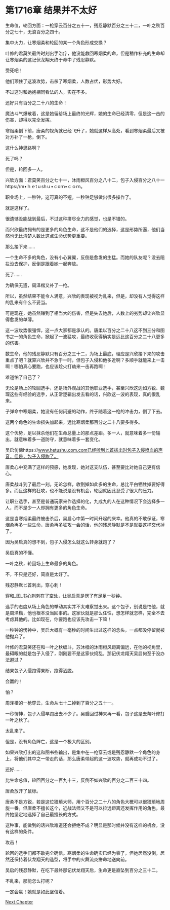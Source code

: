 # 第1716章 结果并不太好

生命值，轮回方面：一枪穿云百分之五十一，残忍静默百分之三十二，一叶之秋百分之七十，无浪百分之四十。

集中火力，让寒烟柔和轮回的某一个角色形成交换？

叶修的君莫笑最终时刻出手治疗，他没能救回寒烟柔的命，但是稍作补充的生命却让寒烟柔的这记伏龙翔天终于命中了残忍静默。

受死吧！

他们顶住了这波攻势，击杀了寒烟柔，人数占优，形势大好。

不过这时和她抱相同看法的人，实在不多。

还好只有百分之二十八的生命！

魔法斗气爆散着，这是她留给场上最终的光辉，她的生命已经清零，但是这一击的伤害，却得以完全发挥。

寒烟柔倒下前，唐柔的视角就已经飞升了，她就这样从高处，看到寒烟柔最后又被对方补了一枪，倒下。

这什么神思路啊？

死了吗？

但是，轮回多一人。

兴欣方面：君莫笑百分之七十一，沐雨橙风百分之八十二，包子入侵百分之八十一https://m•ｈｅtｕshｕ•ｃoｍ•ｃｏｍ。

职业场上，一秒钟，这可真的不短。一秒钟足够做出很多操作了。

就是这样了。

很遗憾没能战到最后，不过这种拼尽全力的感觉，也是不错的。

而兴欣最终拥有的是更多的角色生命，这不是他们的选择，这是形势所逼，他们当然也无比清楚人数比这点生命优势更重要。

那么接下来……

一个生命不多的角色，没有小心翼翼，反倒是愈发的生猛。而她的队友呢？没去阻拦没去保护，反倒是跟着她一起奔放。

死了……

为确保无遗，周泽楷又补了一枪。

所以，虽然结果不能令人满意，兴欣的表现被视为乱来，但是，却没有人觉得这样的乱来有什么不妥当。

可是现在，她虽然赚到了相当大的伤害，但是失去她后，人数上的劣势却让兴欣显得愈发的单薄。

这一波攻势很强悍，这一点大家都是承认的。唐柔以百分之二十八这不到三分和图书之一的角色生命，掀起了一波猛攻，最终收获得确实是远比这百分之二十八更多的伤害。

数生命，他的残忍静默只有百分之三十二，为场上最底，理应是兴欣接下来的攻击重点了吧？就算兴欣并不急于一时，但包子入侵和他多近啊？多顺手就能来上一击啊！哪怕真心要跑，也应该趁火打劫来一击再跑啊！

难道怕了自己了？

无论是场上的轮回选手，还是场外观战的其他职业选手，甚至兴欣这边如方锐、魏琛这些有经验的选手，从正常逻辑出发去看的话，兴欣这一波的表现，真的很乱来。

子弹命中寒烟柔，她没有任何闪避的动作，终于随着这一枪的冲击力，倒了下去。

这两个角色的生命损失加起来，远比寒烟柔那百分之二十八要多得多。

这个优势，足以抹杀他们在生命总量上的那点差距。多一人，就意味着多一份输出，就意味着多一道防守，就意味着多一套变化。

吴启仿佛https://www.hetushu.com.com已经听到匕首拔出时包子入侵喷血的声音，但是，包子入侵跑了。

唐柔心中充满了这样的预感，她发现，她对这支队伍，甚至要比对她自己更有信心。

唐柔战斗到了最后一刻。无论怎样，收割掉如此多的生命，总比平白牺牲掉要好得多。而且这样的狂攻，也不能说是没有机会，轮回就因此忍受了很大的压力。

让职业选手，甚至是普通玩家来作选择的化，九成九的人在这种情况下会选择多一人，而不是少一人却拥有更多的角色生命。

这是当寒烟柔最终被击杀后，吴启心中第一时间升起的庆幸。他真的不敢保证，寒烟柔再多一些生命，唐柔再多狂攻一会的话，他的残忍静默是不是就要这样交代掉了。

因为吴启真的想不到，包子入侵怎么就这么转身就跑了？

吴启真的不懂。

一叶之秋，轮回场上生命最多的角色。

不，不只是还好，简直是太好了。

残忍静默匕首刺出，穿心刺！

穿和_图_书心刺刺在了空处，让吴启真是愣了有足足一秒钟。

选手的态度从场上角色的举动其实并不太难察觉出来。这个包子，别说是怕他，就是周泽楷，他也根本没当回事的。这家伙就是那么任性，想怎样就怎样，完全不去考虑其他的。比如现在，你要跑也应该先攻击一下嘛！

一秒钟的愣神中，吴启大概有一毫秒的时间生出过这样的念头，一点都没停留就被他抛弃了。

叶修的君莫笑还在和一叶之秋缠斗，苏沐橙的沐雨橙风距离偏远，在他的视角里，最碍眼的就是包子入侵了，刚刚要不是这家伙捣乱，那记伏龙翔天吴启何至于没办法避过？

结果包子入侵跑得果断，跑得洒脱。

会赢的！

怕？

周泽楷的一枪穿云，生命从七十二掉到了百分之五十一。

一秒愣神，包子入侵早跑出去不少了。吴启回过神来再一看，包子这是去帮叶修打一叶之秋了。

太乱来了。

但是，没有角色阵亡，这是一个极大的区别。

如果兴欣打出的这和图书些输出，是集中在一枪穿云或是残忍静默一个角色的身上，将他们其中之一带走的话，那么唐柔带起的这一波攻势，就再成功不过了。

还好……

比生命总值，轮回百分之一百九十三，反倒不如兴欣的百分之二百三十四。

唐柔放开了鼠标。

唐柔不是方锐，若是这位猥琐大师，用个百分之二十八的角色大概可以很猥琐地周旋一番。但唐柔不擅长这个，近战法师又不是可以拉远距离还发挥作用的角色，最终她坚定地选择了自己最擅长的方式。

这种事，能做到的话兴欣难道还会拒绝不成？明显是那时候并没有这样的机会，没有这样的条件。

攻击！

轮回的选手们都不敢完全确信。寒烟柔的生命确实已经为零了，但她居然没倒，居然还保持着伏龙翔天的造型，将手中的火舞流炎拼命地送向前。

吴启的残忍静默，在吃下最终那记伏龙翔天后，生命更是直坠到百分之三十二。

不乱来，那能怎么打呢？

一定会赢！她就是如此坚信着。



[Next Chapter](%E7%AC%AC1717%E7%AB%A0%20%E7%AA%81%E7%A0%B4.md)